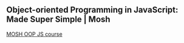 ## Object-oriented Programming in JavaScript: Made Super Simple | Mosh

[MOSH OOP JS course](https://codewithmosh.com/p/object-oriented-programming-in-javascript/?product_id=662702&coupon_code=LUCKY1&preview=logged_out)

